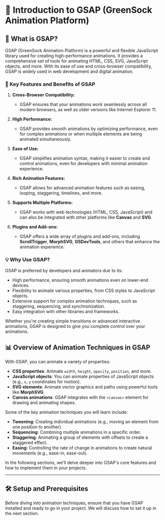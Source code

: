 # 🌟 Introduction to GSAP (GreenSock Animation Platform)

## 🎯 What is GSAP?

GSAP (GreenSock Animation Platform) is a powerful and flexible JavaScript library used for creating high-performance animations. It provides a comprehensive set of tools for animating HTML, CSS, SVG, JavaScript objects, and more. With its ease of use and cross-browser compatibility, GSAP is widely used in web development and digital animation.

### 🚀 Key Features and Benefits of GSAP

1. **Cross-Browser Compatibility:**
   - GSAP ensures that your animations work seamlessly across all modern browsers, as well as older versions like Internet Explorer 11.

2. **High Performance:**
   - GSAP provides smooth animations by optimizing performance, even for complex animations or when multiple elements are being animated simultaneously.

3. **Ease of Use:**
   - GSAP simplifies animation syntax, making it easier to create and control animations, even for developers with minimal animation experience.

4. **Rich Animation Features:**
   - GSAP allows for advanced animation features such as easing, looping, staggering, timelines, and more.

5. **Supports Multiple Platforms:**
   - GSAP works with web technologies (HTML, CSS, JavaScript) and can also be integrated with other platforms like **Canvas** and **SVG**.

6. **Plugins and Add-ons:**
   - GSAP offers a wide array of plugins and add-ons, including **ScrollTrigger**, **MorphSVG**, **GSDevTools**, and others that enhance the animation experience.

### 💡 Why Use GSAP?

GSAP is preferred by developers and animators due to its:
- High performance, ensuring smooth animations even on lower-end devices.
- Flexibility to animate various properties, from CSS styles to JavaScript objects.
- Extensive support for complex animation techniques, such as staggering, sequencing, and synchronization.
- Easy integration with other libraries and frameworks.

Whether you're creating simple transitions or advanced interactive animations, GSAP is designed to give you complete control over your animations.

## 📊 Overview of Animation Techniques in GSAP

With GSAP, you can animate a variety of properties:
- **CSS properties**: Animate `width`, `height`, `opacity`, `position`, and more.
- **JavaScript objects**: You can animate properties of JavaScript objects (e.g., `x`, `y` coordinates for motion).
- **SVG elements**: Animate vector graphics and paths using powerful tools like **MorphSVG**.
- **Canvas animations**: GSAP integrates with the `<canvas>` element for drawing and animating shapes.

Some of the key animation techniques you will learn include:
- **Tweening**: Creating individual animations (e.g., moving an element from one position to another).
- **Sequencing**: Combining multiple animations in a specific order.
- **Staggering**: Animating a group of elements with offsets to create a staggered effect.
- **Easing**: Controlling the rate of change in animations to create natural movements (e.g., ease-in, ease-out).

In the following sections, we'll delve deeper into GSAP's core features and how to implement them in your projects.

---

## 🛠️ Setup and Prerequisites

Before diving into animation techniques, ensure that you have GSAP installed and ready to go in your project. We will discuss how to set it up in the next section.
